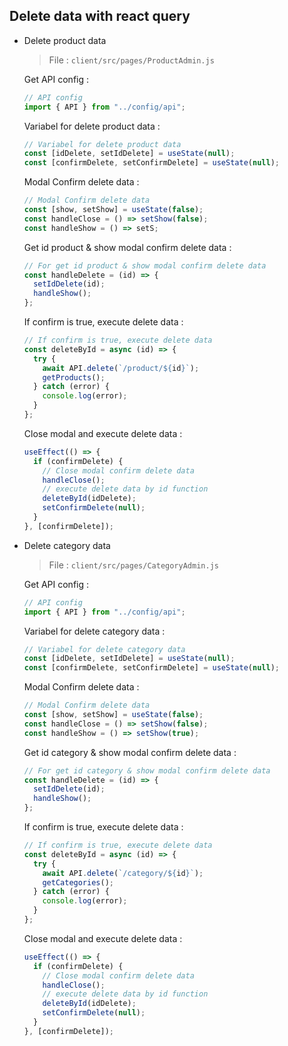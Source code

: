 ## Delete data with react query

- Delete product data

  > File : `client/src/pages/ProductAdmin.js`

  Get API config :

  ```javascript
  // API config
  import { API } from "../config/api";
  ```

  Variabel for delete product data :

  ```javascript
  // Variabel for delete product data
  const [idDelete, setIdDelete] = useState(null);
  const [confirmDelete, setConfirmDelete] = useState(null);
  ```

  Modal Confirm delete data :

  ```javascript
  // Modal Confirm delete data
  const [show, setShow] = useState(false);
  const handleClose = () => setShow(false);
  const handleShow = () => setS;
  ```

  Get id product & show modal confirm delete data :

  ```javascript
  // For get id product & show modal confirm delete data
  const handleDelete = (id) => {
    setIdDelete(id);
    handleShow();
  };
  ```

  If confirm is true, execute delete data :

  ```javascript
  // If confirm is true, execute delete data
  const deleteById = async (id) => {
    try {
      await API.delete(`/product/${id}`);
      getProducts();
    } catch (error) {
      console.log(error);
    }
  };
  ```

  Close modal and execute delete data :

  ```javascript
  useEffect(() => {
    if (confirmDelete) {
      // Close modal confirm delete data
      handleClose();
      // execute delete data by id function
      deleteById(idDelete);
      setConfirmDelete(null);
    }
  }, [confirmDelete]);
  ```

- Delete category data

  > File : `client/src/pages/CategoryAdmin.js`

  Get API config :

  ```javascript
  // API config
  import { API } from "../config/api";
  ```

  Variabel for delete category data :

  ```javascript
  // Variabel for delete category data
  const [idDelete, setIdDelete] = useState(null);
  const [confirmDelete, setConfirmDelete] = useState(null);
  ```

  Modal Confirm delete data :

  ```javascript
  // Modal Confirm delete data
  const [show, setShow] = useState(false);
  const handleClose = () => setShow(false);
  const handleShow = () => setShow(true);
  ```

  Get id category & show modal confirm delete data :

  ```javascript
  // For get id category & show modal confirm delete data
  const handleDelete = (id) => {
    setIdDelete(id);
    handleShow();
  };
  ```

  If confirm is true, execute delete data :

  ```javascript
  // If confirm is true, execute delete data
  const deleteById = async (id) => {
    try {
      await API.delete(`/category/${id}`);
      getCategories();
    } catch (error) {
      console.log(error);
    }
  };
  ```

  Close modal and execute delete data :

  ```javascript
  useEffect(() => {
    if (confirmDelete) {
      // Close modal confirm delete data
      handleClose();
      // execute delete data by id function
      deleteById(idDelete);
      setConfirmDelete(null);
    }
  }, [confirmDelete]);
  ```
